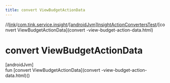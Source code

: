 ```yaml
---
title: convert ViewBudgetActionData
---
```

//[link](../../../index.html)/[com.tink.service.insight](../index.html)/[[androidJvm]InsightActionConvertersTest](index.html)/[convert ViewBudgetActionData](convert -view-budget-action-data.html)



# convert ViewBudgetActionData



[androidJvm]\
fun [convert ViewBudgetActionData](convert -view-budget-action-data.html)()





